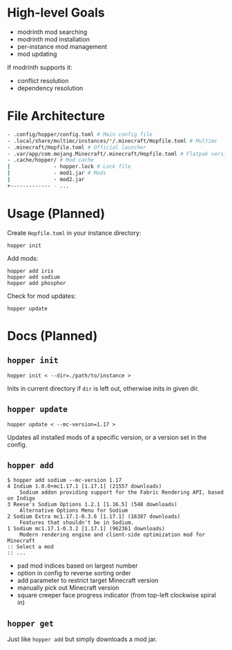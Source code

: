 # High-level Goals

- modrinth mod searching
- modrinth mod installation
- per-instance mod management
- mod updating

If modrinth supports it:
- conflict resolution
- dependency resolution

# File Architecture

```bash
- .config/hopper/config.toml # Main config file
- .local/share/multimc/instances/*/.minecraft/Hopfile.toml # Multimc
- .minecraft/Hopfile.toml # Official launcher
- .var/app/com.mojang.Minecraft/.minecraft/Hopfile.toml # Flatpak version
- .cache/hopper/ # Mod cache
|              - hopper.lock # Lock file
|              - mod1.jar # Mods
|              - mod2.jar
+------------- - ...
```

# Usage (Planned)

Create `Hopfile.toml` in your instance directory:
```
hopper init
```

Add mods:
```
hopper add iris
hopper add sodium
hopper add phosphor
```

Check for mod updates:
```
hopper update
```

# Docs (Planned)

## `hopper init`

```
hopper init < --dir=./path/to/instance >
```

Inits in current directory if `dir` is left out, otherwise inits in given dir.

## `hopper update`

```
hopper update < --mc-version=1.17 >
```

Updates all installed mods of a specific version, or a version set in the config.

## `hopper add`

```
$ hopper add sodium --mc-version 1.17
4 Indium 1.0.0+mc1.17.1 [1.17.1] (21557 downloads)
    Sodium addon providing support for the Fabric Rendering API, based on Indigo
3 Reese's Sodium Options 1.2.1 [1.16.5] (548 downloads)
    Alternative Options Menu for Sodium
2 Sodium Extra mc1.17.1-0.3.6 [1.17.1] (16387 downloads)
    Features that shouldn't be in Sodium.
1 Sodium mc1.17.1-0.3.2 [1.17.1] (962361 downloads)
    Modern rendering engine and client-side optimization mod for Minecraft
:: Select a mod
:: ...
```

- pad mod indices based on largest number
- option in config to reverse sorting order
- add parameter to restrict target Minecraft version
- manually pick out Minecraft version
- square creeper face progress indicator (from top-left clockwise spiral in)

## `hopper get`

Just like `hopper add` but simply downloads a mod jar.
